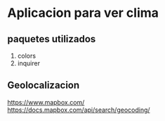 # Aplicacion para ver clima

## paquetes utilizados 
1. colors
2. inquirer

## Geolocalizacion

https://www.mapbox.com/
https://docs.mapbox.com/api/search/geocoding/
